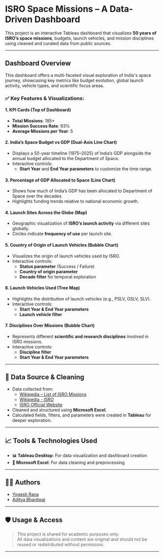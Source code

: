 # ISRO Space Missions – A Data-Driven Dashboard

This project is an interactive Tableau dashboard that visualizes **50 years of ISRO’s space missions**, budgets, launch vehicles, and mission disciplines using cleaned and curated data from public sources.

---
## Dashboard Overview

This dashboard offers a multi-faceted visual exploration of India's space journey, showcasing key metrics like budget evolution, global launch activity, vehicle types, and scientific focus areas.

### ✅ Key Features & Visualizations:

#### 1. **KPI Cards (Top of Dashboard)**
- **Total Missions**: 185+
- **Mission Success Rate**: 93%
- **Average Missions per Year**: 5
  
#### 2. **India’s Space Budget vs GDP (Dual-Axis Line Chart)**
- Displays a 50-year timeline (1975–2025) of India’s GDP alongside the annual budget allocated to the Department of Space.
- Interactive controls:
  - **Start Year** and **End Year parameters** to customize the time range.

#### 3. **Percentage of GDP Allocated to Space (Line Chart)**
- Shows how much of India’s GDP has been allocated to Department of Space over the decades.
- Highlights funding trends relative to national economic growth.

#### 4. **Launch Sites Across the Globe (Map)**
- Geographic visualization of **ISRO’s launch activity** via different sites globally.
- Circles indicate **frequency of use** per launch site.

#### 5. **Country of Origin of Launch Vehicles (Bubble Chart)**
- Visualizes the origin of launch vehicles used by ISRO.
- Interactive controls:
  - **Status parameter** (Success / Failure)
  - **Country of origin parameter**
  - **Decade filter** for temporal exploration

#### 6. **Launch Vehicles Used (Tree Map)**
- Highlights the distribution of launch vehicles (e.g., PSLV, GSLV, SLV).
- Interactive controls:
  - **Start Year & End Year parameters**
  - **Launch vehicle filter**

#### 7. **Disciplines Over Missions (Bubble Chart)**
- Represents different **scientific and research disciplines** involved in ISRO missions.
- Interactive controls:
  - **Discipline filter**
  - **Start Year & End Year parameters**

---

## 📂 Data Source & Cleaning

- Data collected from:
  - [Wikipedia – List of ISRO Missions](https://en.wikipedia.org/wiki/List_of_Indian_satellites)
  - [Wikipedia - ISRO](https://en.wikipedia.org/wiki/ISRO)
  - [ISRO Official Website](https://www.isro.gov.in)
- Cleaned and structured using **Microsoft Excel**.
- Calculated fields, filters, and parameters were created in **Tableau** for deeper exploration.

---

## 📈 Tools & Technologies Used

- **📊 Tableau Desktop**: For data visualization and dashboard creation
- **📄 Microsoft Excel**: For data cleaning and preprocessing

---

## 👨‍🚀 Authors

- [Yogesh Rana](https://www.linkedin.com/in/yogesh-rana-9ab006325/)  
- [Aditya Bhardwaj](https://www.linkedin.com/in/aditya-bhardwaj-1a65a2289/)

---

## 🛡️ Usage & Access

> This project is shared for academic purposes only.  
> All data visualizations and content are original and should not be reused or redistributed without permission.

---

